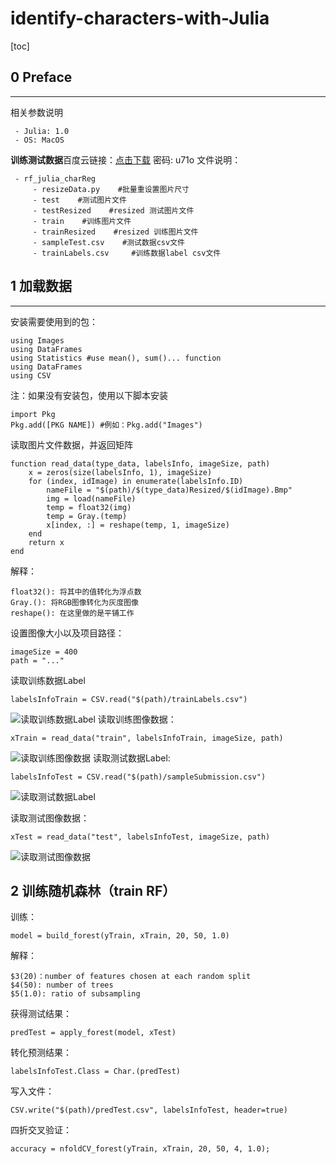 # identify-characters-with-Julia
[toc]
## 0  Preface
---
相关参数说明

	 - Julia: 1.0
	 - OS: MacOS 

 **训练测试数据**百度云链接：[点击下载](https://pan.baidu.com/s/1dY_66pH5lMNsX4N7JHIGvg) 密码: u71o
文件说明：

	 - rf_julia_charReg
		 - resizeData.py    #批量重设置图片尺寸
		 - test    #测试图片文件
		 - testResized    #resized 测试图片文件
		 - train    #训练图片文件
		 - trainResized    #resized 训练图片文件
		 - sampleTest.csv    #测试数据csv文件
		 - trainLabels.csv     #训练数据label csv文件

## 1 加载数据
---
安装需要使用到的包：

```
using Images
using DataFrames
using Statistics #use mean(), sum()... function
using DataFrames
using CSV
```
注：如果没有安装包，使用以下脚本安装
```
import Pkg
Pkg.add([PKG NAME]) #例如：Pkg.add("Images")
```
读取图片文件数据，并返回矩阵

```
function read_data(type_data, labelsInfo, imageSize, path)
    x = zeros(size(labelsInfo, 1), imageSize)
    for (index, idImage) in enumerate(labelsInfo.ID)
        nameFile = "$(path)/$(type_data)Resized/$(idImage).Bmp"
	    img = load(nameFile)
        temp = float32(img)
        temp = Gray.(temp)
        x[index, :] = reshape(temp, 1, imageSize)
    end
    return x
end
```
解释：

	float32(): 将其中的值转化为浮点数
	Gray.(): 将RGB图像转化为灰度图像
	reshape(): 在这里做的是平铺工作

设置图像大小以及项目路径：

```
imageSize = 400
path = "..."
```
读取训练数据Label

```
labelsInfoTrain = CSV.read("$(path)/trainLabels.csv")
```
![读取训练数据Label](https://img-blog.csdn.net/20180911175221563?watermark/2/text/aHR0cHM6Ly9ibG9nLmNzZG4ubmV0L3djeTIzNTgw/font/5a6L5L2T/fontsize/400/fill/I0JBQkFCMA==/dissolve/70)
读取训练图像数据：

```
xTrain = read_data("train", labelsInfoTrain, imageSize, path)
```
![读取训练图像数据](https://img-blog.csdn.net/20180911175346315?watermark/2/text/aHR0cHM6Ly9ibG9nLmNzZG4ubmV0L3djeTIzNTgw/font/5a6L5L2T/fontsize/400/fill/I0JBQkFCMA==/dissolve/70)
读取测试数据Label:

```
labelsInfoTest = CSV.read("$(path)/sampleSubmission.csv")
```
![读取测试数据Label](https://img-blog.csdn.net/20180911175527130?watermark/2/text/aHR0cHM6Ly9ibG9nLmNzZG4ubmV0L3djeTIzNTgw/font/5a6L5L2T/fontsize/400/fill/I0JBQkFCMA==/dissolve/70)

读取测试图像数据：

```
xTest = read_data("test", labelsInfoTest, imageSize, path)
```
![读取测试图像数据](https://img-blog.csdn.net/20180911175628640?watermark/2/text/aHR0cHM6Ly9ibG9nLmNzZG4ubmV0L3djeTIzNTgw/font/5a6L5L2T/fontsize/400/fill/I0JBQkFCMA==/dissolve/70)

## 2 训练随机森林（train RF）
训练：

```
model = build_forest(yTrain, xTrain, 20, 50, 1.0)
```
解释：
	
	$3(20)：number of features chosen at each random split
	$4(50): number of trees
	$5(1.0): ratio of subsampling

获得测试结果：

```
predTest = apply_forest(model, xTest)
```
	
转化预测结果：

```
labelsInfoTest.Class = Char.(predTest)
```
写入文件：

```
CSV.write("$(path)/predTest.csv", labelsInfoTest, header=true)
```
四折交叉验证：

```
accuracy = nfoldCV_forest(yTrain, xTrain, 20, 50, 4, 1.0);
